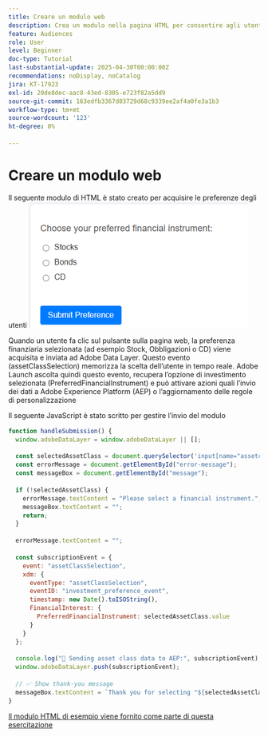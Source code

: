 ```yaml
---
title: Creare un modulo web
description: Crea un modulo nella pagina HTML per consentire agli utenti di selezionare le preferenze di investimento
feature: Audiences
role: User
level: Beginner
doc-type: Tutorial
last-substantial-update: 2025-04-30T00:00:00Z
recommendations: noDisplay, noCatalog
jira: KT-17923
exl-id: 20de8dec-aac8-43ed-8305-e723f82a5dd9
source-git-commit: 163edfb3367d03729d68c9339ee2af4a0fe3a1b3
workflow-type: tm+mt
source-wordcount: '123'
ht-degree: 0%

---
```


# Creare un modulo web

Il seguente modulo di HTML è stato creato per acquisire le preferenze degli utenti
![html-form](assets/web-form.png)

Quando un utente fa clic sul pulsante sulla pagina web, la preferenza finanziaria selezionata (ad esempio Stock, Obbligazioni o CD) viene acquisita e inviata ad Adobe Data Layer. Questo evento (assetClassSelection) memorizza la scelta dell’utente in tempo reale. Adobe Launch ascolta quindi questo evento, recupera l’opzione di investimento selezionata (PreferredFinancialInstrument) e può attivare azioni quali l’invio dei dati a Adobe Experience Platform (AEP) o l’aggiornamento delle regole di personalizzazione

Il seguente JavaScript è stato scritto per gestire l’invio del modulo

```javascript
function handleSubmission() {
  window.adobeDataLayer = window.adobeDataLayer || [];

  const selectedAssetClass = document.querySelector('input[name="assetclass"]:checked');
  const errorMessage = document.getElementById("error-message");
  const messageBox = document.getElementById("message");

  if (!selectedAssetClass) {
    errorMessage.textContent = "Please select a financial instrument.";
    messageBox.textContent = "";
    return;
  }

  errorMessage.textContent = "";

  const subscriptionEvent = {
    event: "assetClassSelection",
    xdm: {
      eventType: "assetClassSelection",
      eventID: "investment_preference_event",
      timestamp: new Date().toISOString(),
      FinancialInterest: {
        PreferredFinancialInstrument: selectedAssetClass.value
      }
    }
  };

  console.log("📩 Sending asset class data to AEP:", subscriptionEvent);
  window.adobeDataLayer.push(subscriptionEvent);

  // ✅ Show thank-you message
  messageBox.textContent = `Thank you for selecting "${selectedAssetClass.value}". We'll use this to personalize your experience.`;
}
```

[Il modulo HTML di esempio viene fornito come parte di questa esercitazione](assets/webform.zip)
